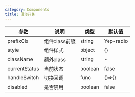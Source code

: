 ```yaml
---
category: Components
title: 滑动开关
---
```



<DEMO>


| 参数 | 说明 | 类型 | 默认值
| --------- | -------- | --------- | --------
| prefixCls | 组件class前缀 | string | Yep-radio
| style | 组件样式 | object | {}
| className | 额外class | string | -
| currentStatus | 当前状态 | boolean| false
| handleSwitch | 切换回调 | func | ()=>{}
| disabled | 是否禁用 | boolean | false
